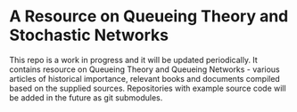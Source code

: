 # A Resource on Queueing Theory and Stochastic Networks

This repo is a work in progress and it will be updated periodically.
It contains resource on Queueing Theory and Queueing Networks - various articles of historical importance, relevant books and documents compiled based on the supplied sources. Repositories with example source code will be added in the future as git submodules. 
